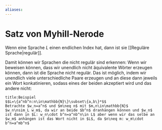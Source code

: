 ```yaml
---
aliases: 
---
```

# Satz von Myhill-Nerode
Wenn eine Sprache $L$ einen endlichen Index hat, dann ist sie [[Reguläre Sprache|regulär]]. 

Damit können wir Sprachen die nicht regulär sind erkennen:
Wenn wir beweisen können, dass wir unendlich nicht äquivalente Wörter erzeugen können, dann ist die Sprache nicht regulär.
Das ist möglich, indem wir unendlich viele unterschiedliche Paare erzeugen und an diese dann jeweils ein Wort konkatinieren, sodass eines der beiden akzeptiert wird und das andere nicht:
```ad-example
title:Beispiel
$$L=\{a^nb^n:n\in\mathbb{N}\}\subset\{a,b\}*$$
Betrachte $w_n=a^n$ und $m\neq n$ mit $m,n\in\mathbb{N}$
$w_n\nsim_L w_m$, da wir an beide $b^n$ dranhängen können und $w_n$ ist dann in $L: w_n\cdot b^n=a^nb^n\in L$ aber wenn wir das selbe an $w_m$ anhängen ist das Wort nicht in $L$, da $n\neq m: w_m\cdot b^n=a^mb^n$
```
